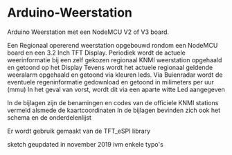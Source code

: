# Arduino-Weerstation
Arduino Weerstation met een NodeMCU V2 of V3 board.

Een Regionaal opererend weerstation opgebouwd rondom een NodeMCU board en een 3.2 Inch TFT Display.
Periodiek wordt de actuele weerinformatie bij een zelf gekozen regionaal KNMI weerstation opgehaald en getoond op het Display
Tevens wordt het actuele regionaal geldende weeralarm opgehaald en getoond via kleuren leds.
Via Buienradar wordt de eventuele regeninformatie gedownload en getoond in milimeters per uur (mmu)
In het geval van vorst, wordt dit via een aparte witte Led aangegeven

In de bijlagen zijn de benamingen en codes van de officiele KNMI stations vermeld alsmede de kaartcoordinaten
In de bijlagen bevinden zich ook het schema en de onderdelenlijst

Er wordt gebruik gemaakt van de TFT_eSPI library

sketch geupdated in november 2019 ivm enkele typo's
